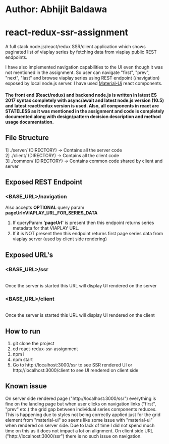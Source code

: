 # Author: Abhijit Baldawa

# react-redux-ssr-assignment
A full stack node.js/react/redux SSR/client application which shows paginated list of viaplay series by fetching data from viaplay public REST endpoints. 

I have also implemented navigation capabilities to the UI even though it was not mentioned in the assignment. So user can  navigate "first", "prev", "next", "last" and browse viaplay series using REST endpoint (/navigation) exposed by local node.js server. I have used [Material-Ui](https://material-ui.com/) react components.


#### The front end (React/redux) and backend node.js is written in latest ES 2017 syntax completely with async/await and latest node.js version (10.5) and latest react/redux version is used. Also, all components in react are STATELESS as it was mentioned in the assignment and code is completely documented along with design/pattern decision description and method usage documentation.

## File Structure
1] ./server/ (DIRECTORY) -> Contains all the server code <br/>
2] ./client/ (DIRECTORY) -> Contains all the client code <br/>
3] ./common/ (DIRECTORY) -> Contains common code shared by client and server <br/>

## Exposed REST Endpoint
### <BASE_URL>/navigation
Also accepts **OPTIONAL** query param **pageUrl=VIAPLAY_URL_FOR_SERIES_DATA**
<br/>
1. If queryParam **'pageUrl'** is present then this endpoint returns series metadata for that VIAPLAY URL.
2. If it is NOT present then this endpoint returns first page series data from viaplay server (used by client side rendering)


## Exposed URL's
### <BASE_URL>/ssr
<br/>
Once the server is started this URL will display UI rendered on the server

### <BASE_URL>/client
<br/>
Once the server is started this URL will display UI rendered on the client

## How to run
1. git clone the project
2. cd react-redux-ssr-assignment
3. npm i
4. npm start
5. Go to http://localhost:3000/ssr to see SSR rendered UI or http://localhost:3000/client to see UI rendered on client side

## Known issue
On server side rendered page ("http://localhost:3000/ssr") everything is fine on the landing page but when user clicks on navigation links ("first", "prev" etc.) the grid gap between individual series components reduces. This is happening due to styles not being correctly applied just for the grid element from "material-ui" so seems like some issue with "material-ui" when rendered on server side. Due to lack of time I did not spend much time on this as it does not impact a lot on alignment. On client side URL ("http://localhost:3000/ssr") there is no such issue on navigation.
